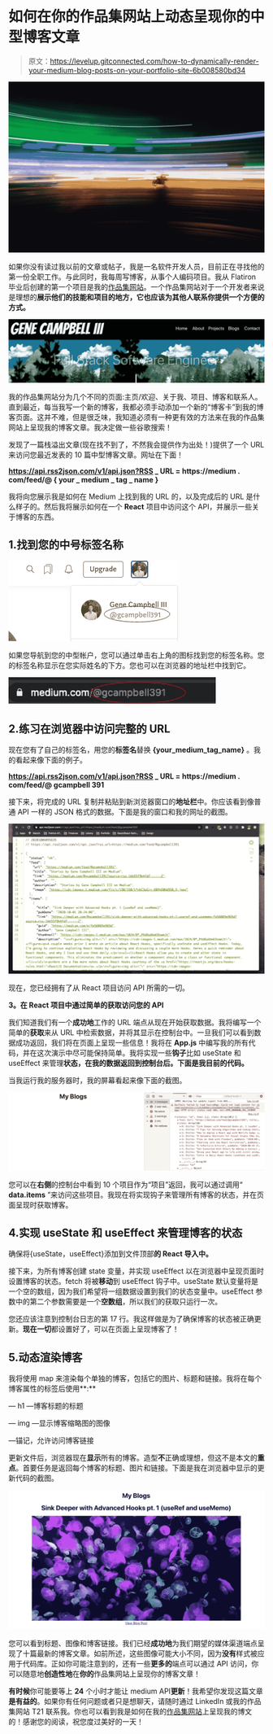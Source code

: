 # 如何在你的作品集网站上动态呈现你的中型博客文章

> 原文：<https://levelup.gitconnected.com/how-to-dynamically-render-your-medium-blog-posts-on-your-portfolio-site-6b008580bd34>

![](img/3022c950b33f689c27cc0f46b3eeee45.png)

如果你没有读过我以前的文章或帖子，我是一名软件开发人员，目前正在寻找他的第一份全职工作。与此同时，我每周写博客，从事个人编码项目。我从 Flatiron 毕业后创建的第一个项目是我的[作品集网站](http://www.genecampbell3.net/)。一个作品集网站对于一个开发者来说是理想的**展示他们的技能和项目的地方，它也应该为其他人联系你提供一个方便的方式。**

![](img/bb7735d46e1d7bf233097f2c644b0179.png)

我的作品集网站分为几个不同的页面:主页/欢迎、关于我、项目、博客和联系人。直到最近，每当我写一个新的博客，我都必须手动添加一个新的“博客卡”到我的博客页面。这并不难，但是很乏味，我知道必须有一种更有效的方法来在我的作品集网站上呈现我的博客文章。我决定做一些谷歌搜索！

发现了一篇栈溢出文章(现在找不到了，不然我会提供作为出处！)提供了一个 URL 来访问您最近发表的 10 篇中型博客文章。网址在下面！

**https://api.rss2json.com/v1/api.json?RSS _ URL = https://medium . com/feed/@ { your _ medium _ tag _ name }**

我将向您展示我是如何在 Medium 上找到我的 URL 的，以及完成后的 URL 是什么样子的。然后我将展示如何在一个 **React** 项目中访问这个 API，并展示一些关于博客的东西。

## 1.找到您的中号标签名称

![](img/84c56c8fb63456c530ce9886cbac480e.png)

如果您导航到您的中型帐户，您可以通过单击右上角的图标找到您的标签名称。您的标签名称显示在您实际姓名的下方。您也可以在浏览器的地址栏中找到它。

![](img/1618d5766c7e8934e8a003ebe58d492d.png)

## 2.练习在浏览器中访问完整的 URL

现在您有了自己的标签名，用您的**标签名**替换 **{your_medium_tag_name}** 。我的看起来像下面的例子。

**https://api.rss2json.com/v1/api.json?RSS _ URL = https://medium . com/feed/@ gcampbell 391**

接下来，将完成的 URL 复制并粘贴到新浏览器窗口的**地址栏**中。你应该看到像普通 API 一样的 JSON 格式的数据。下面是我的窗口和我的网址的截图。

![](img/8aa411170863cd7df97c6ec57f3d6dce.png)

现在，您已经拥有了从 React 项目访问 API 所需的一切。

**3。在 React 项目中通过简单的获取访问您的 API**

我们知道我们有一个**成功地**工作的 URL 端点从现在开始获取数据。我将编写一个简单的**获取**来从 URL 中检索数据，并将其显示在控制台中。一旦我们可以看到数据成功返回，我们将在页面上呈现一些信息！我将在 **App.js** 中编写我的所有代码，并在这次演示中尽可能保持简单。我将实现一些**钩子**比如 useState 和 useEffect 来管理**状态，在我的数据返回到控制台后。下面是我目前的代码。**

当我运行我的服务器时，我的屏幕看起来像下面的截图。

![](img/d18abd3563cbb44fb49169bb0c060c06.png)

您可以在**右侧**的控制台中看到 10 个项目作为“项目”返回，我可以通过调用“ **data.items** ”来访问这些项目。我现在将实现钩子来管理所有博客的状态，并在页面呈现时获取博客。

## 4.实现 useState 和 useEffect 来管理博客的状态

确保将{useState，useEffect}添加到文件顶部**的 React 导入中。**

接下来，为所有博客创建 state 变量，并实现 useEffect 以在浏览器中呈现页面时设置博客的状态。fetch 将被**移动**到 useEffect 钩子中。useState 默认变量将是一个空的数组，因为我们希望将一组数据设置到我们的状态变量中。useEffect 参数中的第二个参数需要是一个**空数组**，所以我们的获取只运行一次。

您还应该注意到控制台日志的第 17 行。我这样做是为了确保博客的状态被正确更新。**现在一切**都设置好了，可以在页面上呈现博客了！

## 5.动态渲染博客

我将使用 map 来渲染每个单独的博客，包括它的图片、标题和链接。我将在每个博客属性的标签后使用**:**

— h1 —博客标题的标题

— img —显示博客缩略图的图像

—锚记，允许访问博客链接

更新文件后，浏览器现在**显示**所有的博客。造型**不**正确或理想，但这不是本文的**重点**。首要任务是返回每个博客的标题、图片和链接。下面是我在浏览器中显示的更新代码的截图。

![](img/b6d89440cc55e63407ad6d97d0c46f9c.png)

您可以看到标题、图像和博客链接。我们已经**成功地**为我们期望的媒体渠道端点呈现了十篇最新的博客文章。如前所述，这些图像可能大小不同，因为**没有**样式被应用于代码库。正如你可能注意到的，还有一些**更多的**端点可以通过 API 访问，你可以随意地**创造性地**在**你的**作品集网站上呈现你的博客文章！

**有时候**你可能要等上 **24** 个小时才能让 medium API**更新**！我希望你发现这篇文章**是有益的**。如果你有任何问题或者只是想聊天，请随时通过 LinkedIn 或我的作品集网站 T21 联系我。你也可以看到我是如何在我的[作品集网站](http://www.genecampbell3.net/)上呈现我的博文的！感谢您的阅读，祝您度过美好的一天！